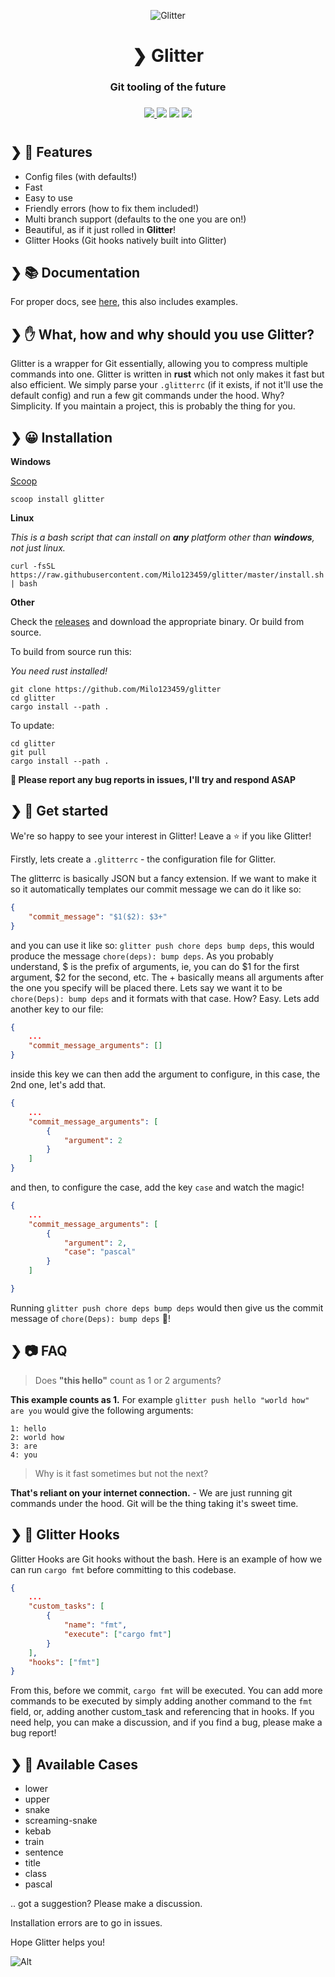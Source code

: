 <p align="center">
  <img src="./assets/glitter.png" alt="Glitter" />
</p>
<h1 align="center">❯ Glitter</h1>
<h3 align="center">
Git tooling of the future
<h3>
<h3 align="center">
    <a href="https://github.com/Milo123459/glitter/releases">
    <img src="https://img.shields.io/github/downloads/Milo123459/glitter/total.svg">
    </a>
    <img src="https://img.shields.io/github/stars/Milo123459/glitter">
    <img src="https://tokei.rs/b1/github/Milo123459/glitter?category=lines">
    <img src="https://www.codefactor.io/repository/github/milo123459/glitter/badge">
</h3>
<h1></h1>

## ❯ 👀 Features
- Config files (with defaults!)
- Fast
- Easy to use
- Friendly errors (how to fix them included!)
- Multi branch support (defaults to the one you are on!)
- Beautiful, as if it just rolled in **Glitter**!
- Glitter Hooks (Git hooks natively built into Glitter)

## ❯ 📚 Documentation

For proper docs, see [here](/docs/index.md), this also includes examples.

## ❯ ✋ What, how and why should you use Glitter?

Glitter is a wrapper for Git essentially, allowing you to compress multiple commands into one. Glitter is written in **rust** which not only makes it fast but also efficient. We simply parse your `.glitterrc` (if it exists, if not it'll use the default config) and run a few git commands under the hood. Why? Simplicity. If you maintain a project, this is probably the thing for you.

## ❯ 😀 Installation

**Windows**

[Scoop](https://scoop.sh)

```
scoop install glitter
```

**Linux**

*This is a bash script that can install on **any** platform other than **windows**, not just linux.*

```
curl -fsSL https://raw.githubusercontent.com/Milo123459/glitter/master/install.sh | bash
```

**Other**

Check the [releases](https://github.com/Milo123459/glitter/releases) and download the appropriate binary. Or build from source.

To build from source run this:

*You need rust installed!*

```
git clone https://github.com/Milo123459/glitter
cd glitter
cargo install --path .
```

To update:

```
cd glitter
git pull
cargo install --path .
```

**🛑 Please report any bug reports in issues, I'll try and respond ASAP**

## ❯ 🎉 Get started

We're so happy to see your interest in Glitter! Leave a ⭐ if you like Glitter!

Firstly, lets create a `.glitterrc` - the configuration file for Glitter.

The glitterrc is basically JSON but a fancy extension. If we want to make it so it automatically templates our commit message we can do it like so:
```json
{
    "commit_message": "$1($2): $3+"
}
```
and you can use it like so: `glitter push chore deps bump deps`, this would produce the message `chore(deps): bump deps`. As you probably understand, $ is the prefix of arguments, ie, you can do $1 for the first argument, $2 for the second, etc. The + basically means all arguments after the one you specify will be placed there. Lets say we want it to be `chore(Deps): bump deps` and it formats with that case. How? Easy. Lets add another key to our file:
```json
{
    ...
    "commit_message_arguments": []
}
```
inside this key we can then add the argument to configure, in this case, the 2nd one, let's add that.
```json
{
    ...
    "commit_message_arguments": [
        {
            "argument": 2
        }
    ]
}
```
and then, to configure the case, add the key `case` and watch the magic!
```json
{
    ...
    "commit_message_arguments": [
        {
            "argument": 2,
            "case": "pascal"
        }
    ]

}
```
Running `glitter push chore deps bump deps` would then give us the commit message of `chore(Deps): bump deps` 🎉!

## ❯ 📷 FAQ

> Does **"this hello"** count as 1 or 2 arguments?

**This example counts as 1.** For example `glitter push hello "world how" are you` would give the following arguments:
```
1: hello
2: world how
3: are
4: you
```

> Why is it fast sometimes but not the next?

**That's reliant on your internet connection.** - We are just running git commands under the hood. Git will be the thing taking it's sweet time.

## ❯ 🎣 Glitter Hooks

Glitter Hooks are Git hooks without the bash. Here is an example of how we can run `cargo fmt` before committing to this codebase.

```json
{
    ...
    "custom_tasks": [
        {
            "name": "fmt",
            "execute": ["cargo fmt"]
        }
    ],
    "hooks": ["fmt"]
}
```

From this, before we commit, `cargo fmt` will be executed. You can add more commands to be executed by simply adding another command to the `fmt` field, or, adding another custom_task and referencing that in hooks.
If you need help, you can make a discussion, and if you find a bug, please make a bug report!

## ❯ 📣 Available Cases

- lower
- upper
- snake
- screaming-snake
- kebab
- train
- sentence
- title
- class
- pascal

.. got a suggestion? Please make a discussion.

Installation errors are to go in issues.

Hope Glitter helps you!

![Alt](https://repobeats.axiom.co/api/embed/94616a17e7b0081aad0b1634999ac54c23bd5e5c.svg "Repobeats analytics image")
